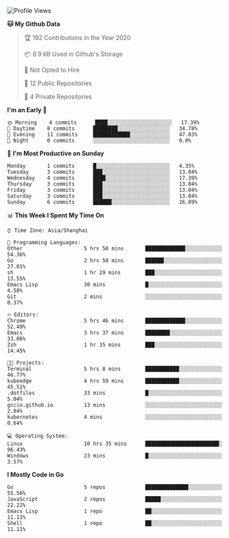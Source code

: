 <!--START_SECTION:waka-->
![Profile Views](http://img.shields.io/badge/Profile%20Views-52-blue)

**🐱 My Github Data** 

> 🏆 192 Contributions in the Year 2020
 > 
> 📦 8.9 kB Used in Github's Storage 
 > 
> 🚫 Not Opted to Hire
 > 
> 📜 12 Public Repositories 
 > 
> 🔑 4 Private Repositories  
 > 
**I'm an Early 🐤** 

```text
🌞 Morning    4 commits      ████░░░░░░░░░░░░░░░░░░░░░   17.39% 
🌆 Daytime    8 commits      ████████░░░░░░░░░░░░░░░░░   34.78% 
🌃 Evening    11 commits     ████████████░░░░░░░░░░░░░   47.83% 
🌙 Night      0 commits      ░░░░░░░░░░░░░░░░░░░░░░░░░   0.0%

```
📅 **I'm Most Productive on Sunday** 

```text
Monday       1 commits      █░░░░░░░░░░░░░░░░░░░░░░░░   4.35% 
Tuesday      3 commits      ███░░░░░░░░░░░░░░░░░░░░░░   13.04% 
Wednesday    4 commits      ████░░░░░░░░░░░░░░░░░░░░░   17.39% 
Thursday     3 commits      ███░░░░░░░░░░░░░░░░░░░░░░   13.04% 
Friday       3 commits      ███░░░░░░░░░░░░░░░░░░░░░░   13.04% 
Saturday     3 commits      ███░░░░░░░░░░░░░░░░░░░░░░   13.04% 
Sunday       6 commits      ██████░░░░░░░░░░░░░░░░░░░   26.09%

```


📊 **This Week I Spent My Time On** 

```text
⌚︎ Time Zone: Asia/Shanghai

💬 Programming Languages: 
Other                    5 hrs 58 mins       █████████████░░░░░░░░░░░░   54.36% 
Go                       2 hrs 58 mins       ██████░░░░░░░░░░░░░░░░░░░   27.01% 
sh                       1 hr 29 mins        ███░░░░░░░░░░░░░░░░░░░░░░   13.55% 
Emacs Lisp               30 mins             █░░░░░░░░░░░░░░░░░░░░░░░░   4.58% 
Git                      2 mins              ░░░░░░░░░░░░░░░░░░░░░░░░░   0.37%

🔥 Editors: 
Chrome                   5 hrs 46 mins       █████████████░░░░░░░░░░░░   52.49% 
Emacs                    3 hrs 37 mins       ████████░░░░░░░░░░░░░░░░░   33.06% 
Zsh                      1 hr 35 mins        ███░░░░░░░░░░░░░░░░░░░░░░   14.45%

🐱‍💻 Projects: 
Terminal                 5 hrs 8 mins        ███████████░░░░░░░░░░░░░░   46.77% 
kubeedge                 4 hrs 59 mins       ███████████░░░░░░░░░░░░░░   45.51% 
.dotfiles                33 mins             █░░░░░░░░░░░░░░░░░░░░░░░░   5.04% 
gccio.github.io          13 mins             ░░░░░░░░░░░░░░░░░░░░░░░░░   2.04% 
kubernetes               4 mins              ░░░░░░░░░░░░░░░░░░░░░░░░░   0.64%

💻 Operating System: 
Linux                    10 hrs 35 mins      ████████████████████████░   96.43% 
Windows                  23 mins             █░░░░░░░░░░░░░░░░░░░░░░░░   3.57%

```

**I Mostly Code in Go** 

```text
Go                       5 repos             ██████████████░░░░░░░░░░░   55.56% 
JavaScript               2 repos             █████░░░░░░░░░░░░░░░░░░░░   22.22% 
Emacs Lisp               1 repo              ██░░░░░░░░░░░░░░░░░░░░░░░   11.11% 
Shell                    1 repo              ██░░░░░░░░░░░░░░░░░░░░░░░   11.11%

```



<!--END_SECTION:waka-->
